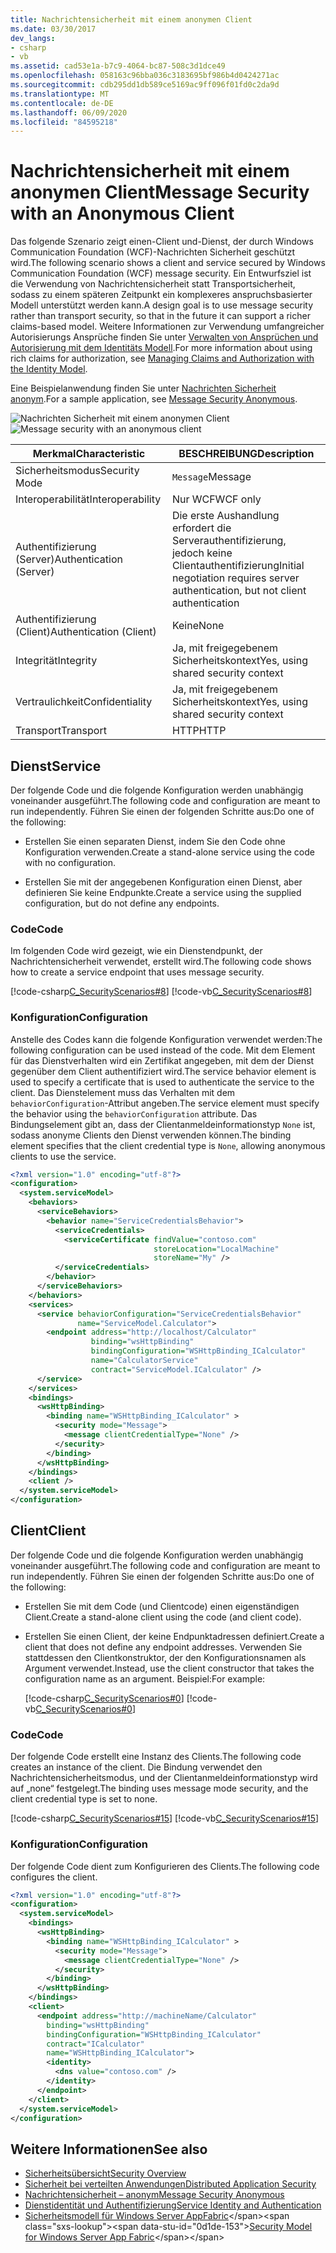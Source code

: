 ```yaml
---
title: Nachrichtensicherheit mit einem anonymen Client
ms.date: 03/30/2017
dev_langs:
- csharp
- vb
ms.assetid: cad53e1a-b7c9-4064-bc87-508c3d1dce49
ms.openlocfilehash: 058163c96bba036c3183695bf986b4d0424271ac
ms.sourcegitcommit: cdb295dd1db589ce5169ac9ff096f01fd0c2da9d
ms.translationtype: MT
ms.contentlocale: de-DE
ms.lasthandoff: 06/09/2020
ms.locfileid: "84595218"
---
```

# <a name="message-security-with-an-anonymous-client"></a><span data-ttu-id="0d1de-102">Nachrichtensicherheit mit einem anonymen Client</span><span class="sxs-lookup"><span data-stu-id="0d1de-102">Message Security with an Anonymous Client</span></span>

<span data-ttu-id="0d1de-103">Das folgende Szenario zeigt einen-Client und-Dienst, der durch Windows Communication Foundation (WCF)-Nachrichten Sicherheit geschützt wird.</span><span class="sxs-lookup"><span data-stu-id="0d1de-103">The following scenario shows a client and service secured by Windows Communication Foundation (WCF) message security.</span></span> <span data-ttu-id="0d1de-104">Ein Entwurfsziel ist die Verwendung von Nachrichtensicherheit statt Transportsicherheit, sodass zu einem späteren Zeitpunkt ein komplexeres anspruchsbasierter Modell unterstützt werden kann.</span><span class="sxs-lookup"><span data-stu-id="0d1de-104">A design goal is to use message security rather than transport security, so that in the future it can support a richer claims-based model.</span></span> <span data-ttu-id="0d1de-105">Weitere Informationen zur Verwendung umfangreicher Autorisierungs Ansprüche finden Sie unter [Verwalten von Ansprüchen und Autorisierung mit dem Identitäts Modell](managing-claims-and-authorization-with-the-identity-model.md).</span><span class="sxs-lookup"><span data-stu-id="0d1de-105">For more information about using rich claims for authorization, see [Managing Claims and Authorization with the Identity Model](managing-claims-and-authorization-with-the-identity-model.md).</span></span>

<span data-ttu-id="0d1de-106">Eine Beispielanwendung finden Sie unter [Nachrichten Sicherheit anonym](../samples/message-security-anonymous.md).</span><span class="sxs-lookup"><span data-stu-id="0d1de-106">For a sample application, see [Message Security Anonymous](../samples/message-security-anonymous.md).</span></span>

<span data-ttu-id="0d1de-107">![Nachrichten Sicherheit mit einem anonymen Client](media/b361a565-831c-4c10-90d7-66d8eeece0a1.gif "b361a565-831c-4c10-90d7-66d8eeece0a1")</span><span class="sxs-lookup"><span data-stu-id="0d1de-107">![Message security with an anonymous client](media/b361a565-831c-4c10-90d7-66d8eeece0a1.gif "b361a565-831c-4c10-90d7-66d8eeece0a1")</span></span>

|<span data-ttu-id="0d1de-108">Merkmal</span><span class="sxs-lookup"><span data-stu-id="0d1de-108">Characteristic</span></span>|<span data-ttu-id="0d1de-109">BESCHREIBUNG</span><span class="sxs-lookup"><span data-stu-id="0d1de-109">Description</span></span>|
|--------------------|-----------------|
|<span data-ttu-id="0d1de-110">Sicherheitsmodus</span><span class="sxs-lookup"><span data-stu-id="0d1de-110">Security Mode</span></span>|<span data-ttu-id="0d1de-111">`Message`</span><span class="sxs-lookup"><span data-stu-id="0d1de-111">Message</span></span>|
|<span data-ttu-id="0d1de-112">Interoperabilität</span><span class="sxs-lookup"><span data-stu-id="0d1de-112">Interoperability</span></span>|<span data-ttu-id="0d1de-113">Nur WCF</span><span class="sxs-lookup"><span data-stu-id="0d1de-113">WCF only</span></span>|
|<span data-ttu-id="0d1de-114">Authentifizierung (Server)</span><span class="sxs-lookup"><span data-stu-id="0d1de-114">Authentication (Server)</span></span>|<span data-ttu-id="0d1de-115">Die erste Aushandlung erfordert die Serverauthentifizierung, jedoch keine Clientauthentifizierung</span><span class="sxs-lookup"><span data-stu-id="0d1de-115">Initial negotiation requires server authentication, but not client authentication</span></span>|
|<span data-ttu-id="0d1de-116">Authentifizierung (Client)</span><span class="sxs-lookup"><span data-stu-id="0d1de-116">Authentication (Client)</span></span>|<span data-ttu-id="0d1de-117">Keine</span><span class="sxs-lookup"><span data-stu-id="0d1de-117">None</span></span>|
|<span data-ttu-id="0d1de-118">Integrität</span><span class="sxs-lookup"><span data-stu-id="0d1de-118">Integrity</span></span>|<span data-ttu-id="0d1de-119">Ja, mit freigegebenem Sicherheitskontext</span><span class="sxs-lookup"><span data-stu-id="0d1de-119">Yes, using shared security context</span></span>|
|<span data-ttu-id="0d1de-120">Vertraulichkeit</span><span class="sxs-lookup"><span data-stu-id="0d1de-120">Confidentiality</span></span>|<span data-ttu-id="0d1de-121">Ja, mit freigegebenem Sicherheitskontext</span><span class="sxs-lookup"><span data-stu-id="0d1de-121">Yes, using shared security context</span></span>|
|<span data-ttu-id="0d1de-122">Transport</span><span class="sxs-lookup"><span data-stu-id="0d1de-122">Transport</span></span>|<span data-ttu-id="0d1de-123">HTTP</span><span class="sxs-lookup"><span data-stu-id="0d1de-123">HTTP</span></span>|

## <a name="service"></a><span data-ttu-id="0d1de-124">Dienst</span><span class="sxs-lookup"><span data-stu-id="0d1de-124">Service</span></span>

<span data-ttu-id="0d1de-125">Der folgende Code und die folgende Konfiguration werden unabhängig voneinander ausgeführt.</span><span class="sxs-lookup"><span data-stu-id="0d1de-125">The following code and configuration are meant to run independently.</span></span> <span data-ttu-id="0d1de-126">Führen Sie einen der folgenden Schritte aus:</span><span class="sxs-lookup"><span data-stu-id="0d1de-126">Do one of the following:</span></span>

- <span data-ttu-id="0d1de-127">Erstellen Sie einen separaten Dienst, indem Sie den Code ohne Konfiguration verwenden.</span><span class="sxs-lookup"><span data-stu-id="0d1de-127">Create a stand-alone service using the code with no configuration.</span></span>

- <span data-ttu-id="0d1de-128">Erstellen Sie mit der angegebenen Konfiguration einen Dienst, aber definieren Sie keine Endpunkte.</span><span class="sxs-lookup"><span data-stu-id="0d1de-128">Create a service using the supplied configuration, but do not define any endpoints.</span></span>

### <a name="code"></a><span data-ttu-id="0d1de-129">Code</span><span class="sxs-lookup"><span data-stu-id="0d1de-129">Code</span></span>

<span data-ttu-id="0d1de-130">Im folgenden Code wird gezeigt, wie ein Dienstendpunkt, der Nachrichtensicherheit verwendet, erstellt wird.</span><span class="sxs-lookup"><span data-stu-id="0d1de-130">The following code shows how to create a service endpoint that uses message security.</span></span>

[!code-csharp[C_SecurityScenarios#8](../../../../samples/snippets/csharp/VS_Snippets_CFX/c_securityscenarios/cs/source.cs#8)]
[!code-vb[C_SecurityScenarios#8](../../../../samples/snippets/visualbasic/VS_Snippets_CFX/c_securityscenarios/vb/source.vb#8)]

### <a name="configuration"></a><span data-ttu-id="0d1de-131">Konfiguration</span><span class="sxs-lookup"><span data-stu-id="0d1de-131">Configuration</span></span>

<span data-ttu-id="0d1de-132">Anstelle des Codes kann die folgende Konfiguration verwendet werden:</span><span class="sxs-lookup"><span data-stu-id="0d1de-132">The following configuration can be used instead of the code.</span></span> <span data-ttu-id="0d1de-133">Mit dem Element für das Dienstverhalten wird ein Zertifikat angegeben, mit dem der Dienst gegenüber dem Client authentifiziert wird.</span><span class="sxs-lookup"><span data-stu-id="0d1de-133">The service behavior element is used to specify a certificate that is used to authenticate the service to the client.</span></span> <span data-ttu-id="0d1de-134">Das Dienstelement muss das Verhalten mit dem `behaviorConfiguration`-Attribut angeben.</span><span class="sxs-lookup"><span data-stu-id="0d1de-134">The service element must specify the behavior using the `behaviorConfiguration` attribute.</span></span> <span data-ttu-id="0d1de-135">Das Bindungselement gibt an, dass der Clientanmeldeinformationstyp `None` ist, sodass anonyme Clients den Dienst verwenden können.</span><span class="sxs-lookup"><span data-stu-id="0d1de-135">The binding element specifies that the client credential type is `None`, allowing anonymous clients to use the service.</span></span>

```xml
<?xml version="1.0" encoding="utf-8"?>
<configuration>
  <system.serviceModel>
    <behaviors>
      <serviceBehaviors>
        <behavior name="ServiceCredentialsBehavior">
          <serviceCredentials>
            <serviceCertificate findValue="contoso.com"
                                storeLocation="LocalMachine"
                                storeName="My" />
          </serviceCredentials>
        </behavior>
      </serviceBehaviors>
    </behaviors>
    <services>
      <service behaviorConfiguration="ServiceCredentialsBehavior"
               name="ServiceModel.Calculator">
        <endpoint address="http://localhost/Calculator"
                  binding="wsHttpBinding"
                  bindingConfiguration="WSHttpBinding_ICalculator"
                  name="CalculatorService"
                  contract="ServiceModel.ICalculator" />
      </service>
    </services>
    <bindings>
      <wsHttpBinding>
        <binding name="WSHttpBinding_ICalculator" >
          <security mode="Message">
            <message clientCredentialType="None" />
          </security>
        </binding>
      </wsHttpBinding>
    </bindings>
    <client />
  </system.serviceModel>
</configuration>
```

## <a name="client"></a><span data-ttu-id="0d1de-136">Client</span><span class="sxs-lookup"><span data-stu-id="0d1de-136">Client</span></span>

<span data-ttu-id="0d1de-137">Der folgende Code und die folgende Konfiguration werden unabhängig voneinander ausgeführt.</span><span class="sxs-lookup"><span data-stu-id="0d1de-137">The following code and configuration are meant to run independently.</span></span> <span data-ttu-id="0d1de-138">Führen Sie einen der folgenden Schritte aus:</span><span class="sxs-lookup"><span data-stu-id="0d1de-138">Do one of the following:</span></span>

- <span data-ttu-id="0d1de-139">Erstellen Sie mit dem Code (und Clientcode) einen eigenständigen Client.</span><span class="sxs-lookup"><span data-stu-id="0d1de-139">Create a stand-alone client using the code (and client code).</span></span>

- <span data-ttu-id="0d1de-140">Erstellen Sie einen Client, der keine Endpunktadressen definiert.</span><span class="sxs-lookup"><span data-stu-id="0d1de-140">Create a client that does not define any endpoint addresses.</span></span> <span data-ttu-id="0d1de-141">Verwenden Sie stattdessen den Clientkonstruktor, der den Konfigurationsnamen als Argument verwendet.</span><span class="sxs-lookup"><span data-stu-id="0d1de-141">Instead, use the client constructor that takes the configuration name as an argument.</span></span> <span data-ttu-id="0d1de-142">Beispiel:</span><span class="sxs-lookup"><span data-stu-id="0d1de-142">For example:</span></span>

    [!code-csharp[C_SecurityScenarios#0](../../../../samples/snippets/csharp/VS_Snippets_CFX/c_securityscenarios/cs/source.cs#0)]
    [!code-vb[C_SecurityScenarios#0](../../../../samples/snippets/visualbasic/VS_Snippets_CFX/c_securityscenarios/vb/source.vb#0)]

### <a name="code"></a><span data-ttu-id="0d1de-143">Code</span><span class="sxs-lookup"><span data-stu-id="0d1de-143">Code</span></span>

<span data-ttu-id="0d1de-144">Der folgende Code erstellt eine Instanz des Clients.</span><span class="sxs-lookup"><span data-stu-id="0d1de-144">The following code creates an instance of the client.</span></span> <span data-ttu-id="0d1de-145">Die Bindung verwendet den Nachrichtensicherheitsmodus, und der Clientanmeldeinformationstyp wird auf „none“ festgelegt.</span><span class="sxs-lookup"><span data-stu-id="0d1de-145">The binding uses message mode security, and the client credential type is set to none.</span></span>

[!code-csharp[C_SecurityScenarios#15](../../../../samples/snippets/csharp/VS_Snippets_CFX/c_securityscenarios/cs/source.cs#15)]
[!code-vb[C_SecurityScenarios#15](../../../../samples/snippets/visualbasic/VS_Snippets_CFX/c_securityscenarios/vb/source.vb#15)]

### <a name="configuration"></a><span data-ttu-id="0d1de-146">Konfiguration</span><span class="sxs-lookup"><span data-stu-id="0d1de-146">Configuration</span></span>

<span data-ttu-id="0d1de-147">Der folgende Code dient zum Konfigurieren des Clients.</span><span class="sxs-lookup"><span data-stu-id="0d1de-147">The following code configures the client.</span></span>

```xml
<?xml version="1.0" encoding="utf-8"?>
<configuration>
  <system.serviceModel>
    <bindings>
      <wsHttpBinding>
        <binding name="WSHttpBinding_ICalculator" >
          <security mode="Message">
            <message clientCredentialType="None" />
          </security>
        </binding>
      </wsHttpBinding>
    </bindings>
    <client>
      <endpoint address="http://machineName/Calculator"
        binding="wsHttpBinding"
        bindingConfiguration="WSHttpBinding_ICalculator"
        contract="ICalculator"
        name="WSHttpBinding_ICalculator">
        <identity>
          <dns value="contoso.com" />
        </identity>
      </endpoint>
    </client>
  </system.serviceModel>
</configuration>
```

## <a name="see-also"></a><span data-ttu-id="0d1de-148">Weitere Informationen</span><span class="sxs-lookup"><span data-stu-id="0d1de-148">See also</span></span>

- [<span data-ttu-id="0d1de-149">Sicherheitsübersicht</span><span class="sxs-lookup"><span data-stu-id="0d1de-149">Security Overview</span></span>](security-overview.md)
- [<span data-ttu-id="0d1de-150">Sicherheit bei verteilten Anwendungen</span><span class="sxs-lookup"><span data-stu-id="0d1de-150">Distributed Application Security</span></span>](distributed-application-security.md)
- [<span data-ttu-id="0d1de-151">Nachrichtensicherheit – anonym</span><span class="sxs-lookup"><span data-stu-id="0d1de-151">Message Security Anonymous</span></span>](../samples/message-security-anonymous.md)
- [<span data-ttu-id="0d1de-152">Dienstidentität und Authentifizierung</span><span class="sxs-lookup"><span data-stu-id="0d1de-152">Service Identity and Authentication</span></span>](service-identity-and-authentication.md)
- <span data-ttu-id="0d1de-153">[Sicherheitsmodell für Windows Server AppFabric](https://docs.microsoft.com/previous-versions/appfabric/ee677202(v=azure.10))</span><span class="sxs-lookup"><span data-stu-id="0d1de-153">[Security Model for Windows Server App Fabric](https://docs.microsoft.com/previous-versions/appfabric/ee677202(v=azure.10))</span></span>
